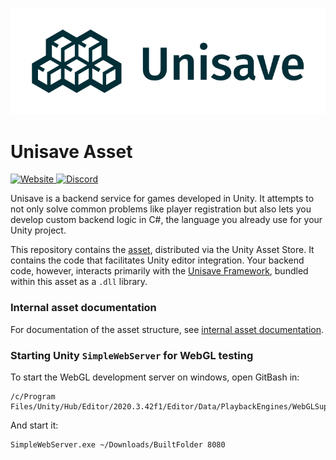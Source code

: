 ![Unisave Logo](Assets/Unisave/Images/PropertiesLogo.png)

Unisave Asset
=============

<a href="https://unisave.cloud/" target="_blank">
    <img alt="Website" src="https://img.shields.io/badge/Website-unisave.cloud-blue">
</a>
<a href="https://discord.gg/XV696Tp" target="_blank">
    <img alt="Discord" src="https://img.shields.io/discord/564878084499832839?label=Discord">
</a>

Unisave is a backend service for games developed in Unity. It attempts
to not only solve common problems like player registration but also
lets you develop custom backend logic in C#, the language you already
use for your Unity project.

This repository contains the [asset](https://assetstore.unity.com/packages/slug/142705),
distributed via the Unity Asset Store. It contains the code that facilitates Unity editor integration.
Your backend code, however, interacts primarily with
the [Unisave Framework](https://github.com/Jirka-Mayer/UnisaveFramework),
bundled within this asset as a `.dll` library.

### Internal asset documentation

For documentation of the asset structure, see
[internal asset documentation](docs).


### Starting Unity `SimpleWebServer` for WebGL testing

To start the WebGL development server on windows, open GitBash in:

    /c/Program Files/Unity/Hub/Editor/2020.3.42f1/Editor/Data/PlaybackEngines/WebGLSupport/BuildTools

And start it:

    SimpleWebServer.exe ~/Downloads/BuiltFolder 8080
